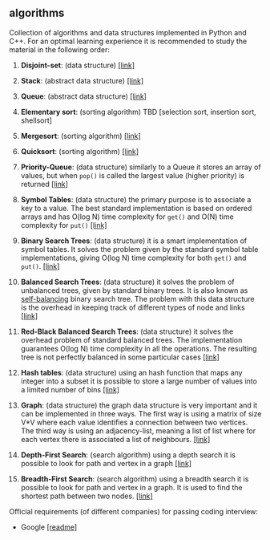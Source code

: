 
algorithms
-----------

Collection of algorithms and data structures implemented in Python and C++. For an optimal learning experience it is recommended to study the material in the following order:

1. **Disjoint-set**: (data structure) [[link]](./disjoint-set)

2. **Stack**: (abstract data structure) [[link]](./stack)

3. **Queue**: (abstract data structure) [[link]](./queue)

4. **Elementary sort**: (sorting algorithm) TBD [selection sort, insertion sort, shellsort]

5. **Mergesort**: (sorting algorithm) [[link]](./mergesort)

6. **Quicksort**: (sorting algorithm) [[link]](./quicksort)

7. **Priority-Queue**: (data structure) similarly to a Queue it stores an array of values, but when `pop()` is called the largest value (higher priority) is returned [[link]](./priority-queue)

8. **Symbol Tables**: (data structure) the primary purpose is to associate a key to a value. The best standard implementation is based on ordered arrays and has O(log N) time complexity for `get()` and O(N) time complexity for `put()` [[link]](./symbol-tables)

9. **Binary Search Trees**: (data structure) it is a smart implementation of symbol tables. It solves the problem given by the standard symbol table implementations, giving O(log N) time complexity for both `get()` and `put()`. [[link]](./binary-search-trees)

10. **Balanced Search Trees**: (data structure) it solves the problem of unbalanced trees, given by standard binary trees. It is also known as [self-balancing](https://en.wikipedia.org/wiki/Self-balancing_binary_search_tree) binary search tree. The problem with this data structure is the overhead in keeping track of different types of node and links [[link]](./balanced-search-trees)

11. **Red-Black Balanced Search Trees**: (data structure) it solves the overhead problem of standard balanced trees. The implementation guarantees O(log N) time complexity in all the operations. The resulting tree is not perfectly balanced in some particular cases [[link]](./red-black-balanced-search-trees)

12. **Hash tables**: (data structure) using an hash function that maps any integer into a subset it is possible to store a large number of values into a limited number of bins [[link]](./hash-functions)

13. **Graph**: (data structure) the graph data structure is very important and it can be implemented in three ways. The first way is using a matrix of size V*V where each value identifies a connection between two vertices. The third way is using an adjacency-list, meaning a list of list where for each vertex there is associated a list of neighbours. [[link]](./graph)

14. **Depth-First Search**: (search algorithm) using a depth search it is possible to look for path and vertex in a graph [[link]](./depth-first-search)

15. **Breadth-First Search**: (search algorithm) using a breadth search it is possible to look for path and vertex in a graph. It is used to find the shortest path between two nodes. [[link]](./breadth-first-search)



Official requirements (of different companies) for passing coding interview:

- Google [[readme]](./interview/google.md)
